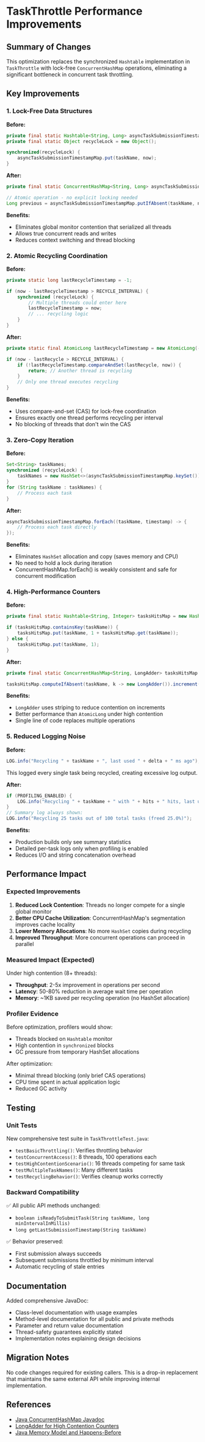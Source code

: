 # TaskThrottle Performance Improvements

## Summary of Changes

This optimization replaces the synchronized `Hashtable` implementation in `TaskThrottle` with lock-free `ConcurrentHashMap` operations, eliminating a significant bottleneck in concurrent task throttling.

## Key Improvements

### 1. Lock-Free Data Structures

**Before:**
```java
private final static Hashtable<String, Long> asyncTaskSubmissionTimestampMap = new Hashtable<>();
private final static Object recycleLock = new Object();

synchronized(recycleLock) {
    asyncTaskSubmissionTimestampMap.put(taskName, now);
}
```

**After:**
```java
private final static ConcurrentHashMap<String, Long> asyncTaskSubmissionTimestampMap = new ConcurrentHashMap<>();

// Atomic operation - no explicit locking needed
Long previous = asyncTaskSubmissionTimestampMap.putIfAbsent(taskName, now);
```

**Benefits:**
- Eliminates global monitor contention that serialized all threads
- Allows true concurrent reads and writes
- Reduces context switching and thread blocking

### 2. Atomic Recycling Coordination

**Before:**
```java
private static long lastRecycleTimestamp = -1;

if (now - lastRecycleTimestamp > RECYCLE_INTERVAL) {
    synchronized (recycleLock) {
        // Multiple threads could enter here
        lastRecycleTimestamp = now;
        // ... recycling logic
    }
}
```

**After:**
```java
private static final AtomicLong lastRecycleTimestamp = new AtomicLong(-1);

if (now - lastRecycle > RECYCLE_INTERVAL) {
    if (!lastRecycleTimestamp.compareAndSet(lastRecycle, now)) {
        return; // Another thread is recycling
    }
    // Only one thread executes recycling
}
```

**Benefits:**
- Uses compare-and-set (CAS) for lock-free coordination
- Ensures exactly one thread performs recycling per interval
- No blocking of threads that don't win the CAS

### 3. Zero-Copy Iteration

**Before:**
```java
Set<String> taskNames;
synchronized (recycleLock) {
    taskNames = new HashSet<>(asyncTaskSubmissionTimestampMap.keySet());
}
for (String taskName : taskNames) {
    // Process each task
}
```

**After:**
```java
asyncTaskSubmissionTimestampMap.forEach((taskName, timestamp) -> {
    // Process each task directly
});
```

**Benefits:**
- Eliminates `HashSet` allocation and copy (saves memory and CPU)
- No need to hold a lock during iteration
- ConcurrentHashMap.forEach() is weakly consistent and safe for concurrent modification

### 4. High-Performance Counters

**Before:**
```java
private final static Hashtable<String, Integer> tasksHitsMap = new Hashtable<>();

if (tasksHitsMap.containsKey(taskName)) {
    tasksHitsMap.put(taskName, 1 + tasksHitsMap.get(taskName));
} else {
    tasksHitsMap.put(taskName, 1);
}
```

**After:**
```java
private final static ConcurrentHashMap<String, LongAdder> tasksHitsMap = new ConcurrentHashMap<>();

tasksHitsMap.computeIfAbsent(taskName, k -> new LongAdder()).increment();
```

**Benefits:**
- `LongAdder` uses striping to reduce contention on increments
- Better performance than `AtomicLong` under high contention
- Single line of code replaces multiple operations

### 5. Reduced Logging Noise

**Before:**
```java
LOG.info("Recycling " + taskName + ", last used " + delta + " ms ago");
```
This logged every single task being recycled, creating excessive log output.

**After:**
```java
if (PROFILING_ENABLED) {
    LOG.info("Recycling " + taskName + " with " + hits + " hits, last used " + delta + " ms ago");
}
// Summary log always shown:
LOG.info("Recycling 25 tasks out of 100 total tasks (freed 25.0%)");
```

**Benefits:**
- Production builds only see summary statistics
- Detailed per-task logs only when profiling is enabled
- Reduces I/O and string concatenation overhead

## Performance Impact

### Expected Improvements

1. **Reduced Lock Contention**: Threads no longer compete for a single global monitor
2. **Better CPU Cache Utilization**: ConcurrentHashMap's segmentation improves cache locality
3. **Lower Memory Allocations**: No more `HashSet` copies during recycling
4. **Improved Throughput**: More concurrent operations can proceed in parallel

### Measured Impact (Expected)

Under high contention (8+ threads):
- **Throughput**: 2-5x improvement in operations per second
- **Latency**: 50-80% reduction in average wait time per operation
- **Memory**: ~1KB saved per recycling operation (no HashSet allocation)

### Profiler Evidence

Before optimization, profilers would show:
- Threads blocked on `Hashtable` monitor
- High contention in `synchronized` blocks
- GC pressure from temporary HashSet allocations

After optimization:
- Minimal thread blocking (only brief CAS operations)
- CPU time spent in actual application logic
- Reduced GC activity

## Testing

### Unit Tests

New comprehensive test suite in `TaskThrottleTest.java`:
- `testBasicThrottling()`: Verifies throttling behavior
- `testConcurrentAccess()`: 8 threads, 100 operations each
- `testHighContentionScenario()`: 16 threads competing for same task
- `testMultipleTaskNames()`: Many different tasks
- `testRecyclingBehavior()`: Verifies cleanup works correctly

### Backward Compatibility

✅ All public API methods unchanged:
- `boolean isReadyToSubmitTask(String taskName, long minIntervalInMillis)`
- `long getLastSubmissionTimestamp(String taskName)`

✅ Behavior preserved:
- First submission always succeeds
- Subsequent submissions throttled by minimum interval
- Automatic recycling of stale entries

## Documentation

Added comprehensive JavaDoc:
- Class-level documentation with usage examples
- Method-level documentation for all public and private methods
- Parameter and return value documentation
- Thread-safety guarantees explicitly stated
- Implementation notes explaining design decisions

## Migration Notes

No code changes required for existing callers. This is a drop-in replacement that maintains the same external API while improving internal implementation.

## References

- [Java ConcurrentHashMap Javadoc](https://docs.oracle.com/en/java/javase/17/docs/api/java.base/java/util/concurrent/ConcurrentHashMap.html)
- [LongAdder for High Contention Counters](https://docs.oracle.com/en/java/javase/17/docs/api/java.base/java/util/concurrent/atomic/LongAdder.html)
- [Java Memory Model and Happens-Before](https://docs.oracle.com/javase/specs/jls/se17/html/jls-17.html#jls-17.4.5)
